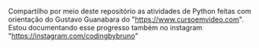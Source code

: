 Compartilho por meio deste repositório as atividades de Python feitas com orientação do Gustavo Guanabara do "https://www.cursoemvideo.com".
Estou documentando esse progresso também no instagram "https://instagram.com/codingbybruno"
